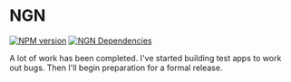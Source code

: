 # NGN

[![NPM version](https://badge.fury.io/js/ngn.png)](http://badge.fury.io/js/ngn)
[![NGN Dependencies](https://david-dm.org/thinkfirst/NGN.png)](https://david-dm.org/thinkfirst/NGN)

A lot of work has been completed. I've started building test apps to work out bugs.
Then I'll begin preparation for a formal release.